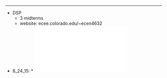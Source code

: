 
---
*   DSP
	*   3 midterms
	*   website: ecee.colorado.edu/~ecen4632
  *   8_24_15:
    *   ![Problem Set One](ecee.colorado.edu/~fmeyer/class/ecen4632/ecen4632pbset1.pdf)
